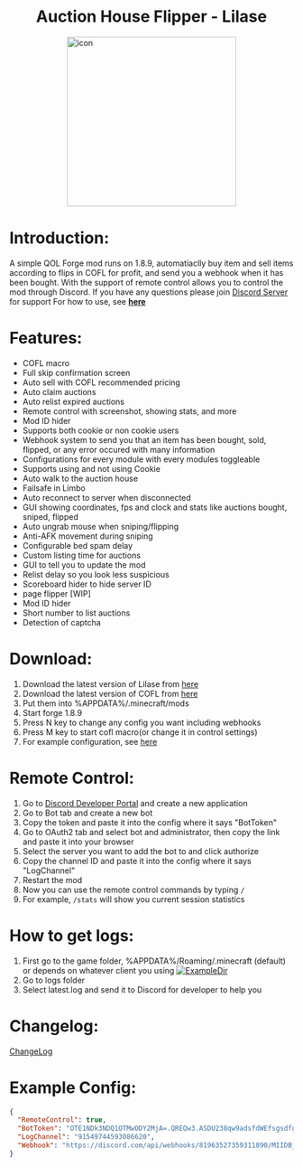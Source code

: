 <h1 style="text-align:center;"> Auction House Flipper - Lilase</h1>
<div style="display:flex;align-items: center;justify-content: center;">
<img src="https://cdn.discordapp.com/attachments/842014909264953354/1082373275038003210/lilase.png" width="300" alt="icon"/>
</div>

# Introduction:
A simple QOL Forge mod runs on 1.8.9, automatiaclly buy item and sell items according to flips in COFL for profit, and send you a webhook when it has been bought. With the support of remote control allows you to control the mod through Discord.
If you have any questions please join [Discord Server](https://night0721.me/discord) for support
For how to use, see **[here](https://github.com/night0721/lilase#how-to-use)**

# Features:
- COFL macro
- Full skip confirmation screen
- Auto sell with COFL recommended pricing
- Auto claim auctions
- Auto relist expired auctions
- Remote control with screenshot, showing stats, and more
- Mod ID hider
- Supports both cookie or non cookie users
- Webhook system to send you that an item has been bought, sold, flipped, or any error occured with many information
- Configurations for every module with every modules toggleable
- Supports using and not using Cookie
- Auto walk to the auction house
- Failsafe in Limbo
- Auto reconnect to server when disconnected
- GUI showing coordinates, fps and clock and stats like auctions bought, sniped, flipped
- Auto ungrab mouse when sniping/flipping
- Anti-AFK movement during sniping
- Configurable bed spam delay
- Custom listing time for auctions
- GUI to tell you to update the mod
- Relist delay so you look less suspicious
- Scoreboard hider to hide server ID
- page flipper [WIP]
- Mod ID hider
- Short number to list auctions
- Detection of captcha

# Download:
1. Download the latest version of Lilase from [here](https://github.com/night0721/Lilase/releases/latest)
2. Download the latest version of COFL from [here](https://github.com/Coflnet/SkyblockMod/releases/latest)
3. Put them into %APPDATA%/.minecraft/mods
4. Start forge 1.8.9
5. Press N key to change any config you want including webhooks
6. Press M key to start cofl macro(or change it in control settings)
7. For example configuration, see [here](https://github.com/night0721/Lilase#example-config)

# Remote Control:
1. Go to [Discord Developer Portal](https://discord.com/developers/applications) and create a new application
2. Go to Bot tab and create a new bot
3. Copy the token and paste it into the config where it says "BotToken"
4. Go to OAuth2 tab and select bot and administrator, then copy the link and paste it into your browser
5. Select the server you want to add the bot to and click authorize
6. Copy the channel ID and paste it into the config where it says "LogChannel"
7. Restart the mod
8. Now you can use the remote control commands by typing `/`
9. For example, `/stats` will show you current session statistics

# How to get logs:
1. First go to the game folder, %APPDATA%/Roaming/.minecraft (default) or depends on whatever client you using
[![ExampleDir](https://cdn.discordapp.com/attachments/1085273638476992662/1109582318236078290/image.png)](https://cdn.discordapp.com/attachments/1085273638476992662/1109582318236078290/image.png)
2. Go to logs folder
3. Select latest.log and send it to Discord for developer to help you

# Changelog:
[ChangeLog](https://github.com/night0721/Lilase/blob/master/.github/CHANGELOG.md)


# Example Config:
```json
{
  "RemoteControl": true,
  "BotToken": "OTE1NDk3NDQ1OTMwODY2MjA=.QREQw3.ASDU238qw9adsfdWEfsgsdfg",
  "LogChannel": "91549744593086620",
  "Webhook": "https://discord.com/api/webhooks/81963527359311890/MIIDBjCCAe4CCQDqzJZzANBgkqhkiG9w0BAQsFADBFMQswCQYDVQQGEwJjbjELMAkGA1"
}
```
